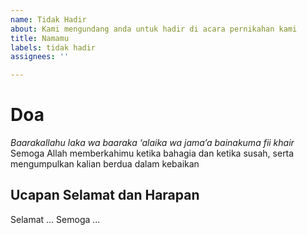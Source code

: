```yaml
---
name: Tidak Hadir
about: Kami mengundang anda untuk hadir di acara pernikahan kami
title: Namamu
labels: tidak hadir
assignees: ''

---
```


# Doa
*Baarakallahu laka wa baaraka ‘alaika wa jama’a bainakuma fii khair*
Semoga Allah memberkahimu ketika bahagia dan ketika susah, serta mengumpulkan kalian berdua dalam kebaikan

## Ucapan Selamat dan Harapan
Selamat ...
Semoga ...
